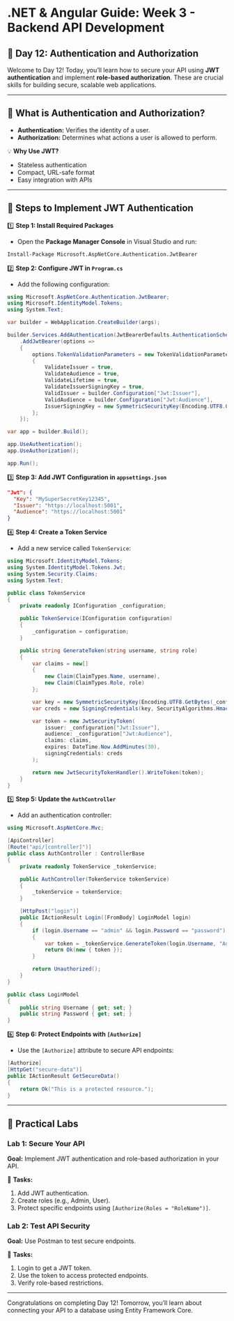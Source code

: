 # **.NET & Angular Guide: Week 3 - Backend API Development**

## **🧩 Day 12: Authentication and Authorization**

Welcome to Day 12! Today, you’ll learn how to secure your API using **JWT authentication** and implement **role-based authorization**. These are crucial skills for building secure, scalable web applications.

---

## **🧩 What is Authentication and Authorization?**
- **Authentication:** Verifies the identity of a user.
- **Authorization:** Determines what actions a user is allowed to perform.

💡 **Why Use JWT?**
- Stateless authentication
- Compact, URL-safe format
- Easy integration with APIs

---

## **🧩 Steps to Implement JWT Authentication**

1️⃣ **Step 1: Install Required Packages**
- Open the **Package Manager Console** in Visual Studio and run:
```bash
Install-Package Microsoft.AspNetCore.Authentication.JwtBearer
```

2️⃣ **Step 2: Configure JWT in `Program.cs`**
- Add the following configuration:

```csharp
using Microsoft.AspNetCore.Authentication.JwtBearer;
using Microsoft.IdentityModel.Tokens;
using System.Text;

var builder = WebApplication.CreateBuilder(args);

builder.Services.AddAuthentication(JwtBearerDefaults.AuthenticationScheme)
    .AddJwtBearer(options =>
    {
        options.TokenValidationParameters = new TokenValidationParameters
        {
            ValidateIssuer = true,
            ValidateAudience = true,
            ValidateLifetime = true,
            ValidateIssuerSigningKey = true,
            ValidIssuer = builder.Configuration["Jwt:Issuer"],
            ValidAudience = builder.Configuration["Jwt:Audience"],
            IssuerSigningKey = new SymmetricSecurityKey(Encoding.UTF8.GetBytes(builder.Configuration["Jwt:Key"]))
        };
    });

var app = builder.Build();

app.UseAuthentication();
app.UseAuthorization();

app.Run();
```

3️⃣ **Step 3: Add JWT Configuration in `appsettings.json`**
```json
"Jwt": {
  "Key": "MySuperSecretKey12345",
  "Issuer": "https://localhost:5001",
  "Audience": "https://localhost:5001"
}
```

4️⃣ **Step 4: Create a Token Service**
- Add a new service called `TokenService`:

```csharp
using Microsoft.IdentityModel.Tokens;
using System.IdentityModel.Tokens.Jwt;
using System.Security.Claims;
using System.Text;

public class TokenService
{
    private readonly IConfiguration _configuration;

    public TokenService(IConfiguration configuration)
    {
        _configuration = configuration;
    }

    public string GenerateToken(string username, string role)
    {
        var claims = new[]
        {
            new Claim(ClaimTypes.Name, username),
            new Claim(ClaimTypes.Role, role)
        };

        var key = new SymmetricSecurityKey(Encoding.UTF8.GetBytes(_configuration["Jwt:Key"]));
        var creds = new SigningCredentials(key, SecurityAlgorithms.HmacSha256);

        var token = new JwtSecurityToken(
            issuer: _configuration["Jwt:Issuer"],
            audience: _configuration["Jwt:Audience"],
            claims: claims,
            expires: DateTime.Now.AddMinutes(30),
            signingCredentials: creds
        );

        return new JwtSecurityTokenHandler().WriteToken(token);
    }
}
```

5️⃣ **Step 5: Update the `AuthController`**
- Add an authentication controller:

```csharp
using Microsoft.AspNetCore.Mvc;

[ApiController]
[Route("api/[controller]")]
public class AuthController : ControllerBase
{
    private readonly TokenService _tokenService;

    public AuthController(TokenService tokenService)
    {
        _tokenService = tokenService;
    }

    [HttpPost("login")]
    public IActionResult Login([FromBody] LoginModel login)
    {
        if (login.Username == "admin" && login.Password == "password")
        {
            var token = _tokenService.GenerateToken(login.Username, "Admin");
            return Ok(new { token });
        }

        return Unauthorized();
    }
}

public class LoginModel
{
    public string Username { get; set; }
    public string Password { get; set; }
}
```

6️⃣ **Step 6: Protect Endpoints with `[Authorize]`**
- Use the `[Authorize]` attribute to secure API endpoints:

```csharp
[Authorize]
[HttpGet("secure-data")]
public IActionResult GetSecureData()
{
    return Ok("This is a protected resource.");
}
```

---

## **🧩 Practical Labs**

### **Lab 1: Secure Your API**
**Goal:** Implement JWT authentication and role-based authorization in your API.

🔧 **Tasks:**
1. Add JWT authentication.
2. Create roles (e.g., Admin, User).
3. Protect specific endpoints using `[Authorize(Roles = "RoleName")]`.

### **Lab 2: Test API Security**
**Goal:** Use Postman to test secure endpoints.

🔧 **Tasks:**
1. Login to get a JWT token.
2. Use the token to access protected endpoints.
3. Verify role-based restrictions.

---

Congratulations on completing Day 12! Tomorrow, you’ll learn about connecting your API to a database using Entity Framework Core.


